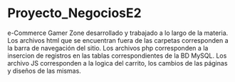 # Proyecto_NegociosE2
e-Commerce Gamer Zone desarrollado y trabajado a lo largo de la materia.
Los archivos html que se encuentran fuera de las carpetas corresponden a la barra de navegación del sitio.
Los archivos php corresponden a la insercion de registros en las tablas correspondientes de la BD MySQL.
Los archivo JS corresponden a la logica del carrito, los cambios de las páginas y diseños de las mismas.
